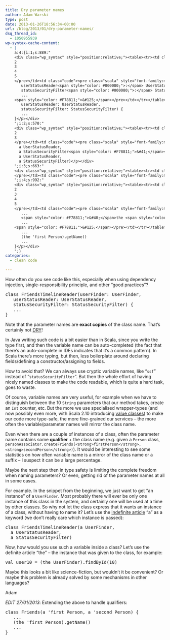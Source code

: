 ```yaml
---
title: Dry parameter names
author: Adam Warski
type: post
date: 2013-01-26T18:56:34+00:00
url: /blog/2013/01/dry-parameter-names/
dsq_thread_id:
  - 1050955939
wp-syntax-cache-content:
  - |
    a:4:{i:1;s:889:"
    <div class="wp_syntax" style="position:relative;"><table><tr><td class="line_numbers"><pre>1
    2
    3
    4
    5
    </pre></td><td class="code"><pre class="scala" style="font-family:monospace;"><span style="color: #0000ff; font-weight: bold;">class</span> FriendsTimelineReader<span style="color: #F78811;">&#40;</span>userFinder<span style="color: #000080;">:</span> UserFinder,
       userStatusReader<span style="color: #000080;">:</span> UserStatusReader,
       statusSecurityFilter<span style="color: #000080;">:</span> StatusSecurityFilter<span style="color: #F78811;">&#41;</span> <span style="color: #F78811;">&#123;</span>
       ...
    <span style="color: #F78811;">&#125;</span></pre></td></tr></table><p class="theCode" style="display:none;">class FriendsTimelineReader(userFinder: UserFinder,
       userStatusReader: UserStatusReader,
       statusSecurityFilter: StatusSecurityFilter) {
       ...
    }</p></div>
    ";i:2;s:570:"
    <div class="wp_syntax" style="position:relative;"><table><tr><td class="line_numbers"><pre>1
    2
    3
    </pre></td><td class="code"><pre class="scala" style="font-family:monospace;"><span style="color: #0000ff; font-weight: bold;">class</span> FriendsTimelineReader<span style="color: #F78811;">&#40;</span>a UserFinder,
      a UserStatusReader,
      a StatusSecurityFilter<span style="color: #F78811;">&#41;</span></pre></td></tr></table><p class="theCode" style="display:none;">class FriendsTimelineReader(a UserFinder,
      a UserStatusReader,
      a StatusSecurityFilter)</p></div>
    ";i:3;s:663:"
    <div class="wp_syntax" style="position:relative;"><table><tr><td class="line_numbers"><pre>1
    </pre></td><td class="code"><pre class="scala" style="font-family:monospace;"><span style="color: #0000ff; font-weight: bold;">val</span> user10 <span style="color: #000080;">=</span> <span style="color: #F78811;">&#40;</span>the UserFinder<span style="color: #F78811;">&#41;</span>.<span style="color: #000000;">findById</span><span style="color: #F78811;">&#40;</span><span style="color: #F78811;">10</span><span style="color: #F78811;">&#41;</span></pre></td></tr></table><p class="theCode" style="display:none;">val user10 = (the UserFinder).findById(10)</p></div>
    ";i:4;s:992:"
    <div class="wp_syntax" style="position:relative;"><table><tr><td class="line_numbers"><pre>1
    2
    3
    4
    5
    </pre></td><td class="code"><pre class="scala" style="font-family:monospace;"><span style="color: #0000ff; font-weight: bold;">class</span> Friends<span style="color: #F78811;">&#40;</span>a <span style="color: #CC66FF;">'first</span> Person, a <span style="color: #CC66FF;">'second</span> Person<span style="color: #F78811;">&#41;</span> <span style="color: #F78811;">&#123;</span>
       ...
       <span style="color: #F78811;">&#40;</span>the <span style="color: #CC66FF;">'first</span> Person<span style="color: #F78811;">&#41;</span>.<span style="color: #000000;">getName</span><span style="color: #F78811;">&#40;</span><span style="color: #F78811;">&#41;</span>
       ...
    <span style="color: #F78811;">&#125;</span></pre></td></tr></table><p class="theCode" style="display:none;">class Friends(a 'first Person, a 'second Person) {
       ...
       (the 'first Person).getName()
       ...
    }</p></div>
    ";}
categories:
  - clean code

---
```

How often do you see code like this, especially when using dependency injection, single-responsibility principle, and other &#8220;good practices&#8221;?

<pre lang="scala" line="1">class FriendsTimelineReader(userFinder: UserFinder,
   userStatusReader: UserStatusReader,
   statusSecurityFilter: StatusSecurityFilter) {
   ...
}
</pre>

Note that the parameter names are **exact copies** of the class name. That&#8217;s certainly not [DRY][1]!

In Java writing such code is a bit easier than in Scala, since you write the type first, and then the variable name can be auto-completed (the fact that there&#8217;s an auto-complete in IDEs indicates that it&#8217;s a common pattern). In Scala there&#8217;s more typing, but then, less boilerplate around declaring fields/defining a constructor/assigning to fields.

How to avoid that? We can always use cryptic variable names, like &#8220;`ssf`&#8221; instead of &#8220;`statusSecurityFilter`&#8220;. But then the whole effort of having nicely named classes to make the code readable, which is quite a hard task, goes to waste.

Of course, variable names are very useful, for example when we have to distinguish between the 10 `String` parameters that our method takes, create an `Int` counter, etc. But the more we use specialised wrapper-types (and now possibly even more, with Scala 2.10 introducing [value classes][2]) to make our code more type-safe, the more fine-grained our services &#8211; the more often the variable/parameter names will mirror the class name.

Even when there are a couple of instances of a class, often the parameter name contains some **qualifier** + the class name (e.g. given a `Person` class, `personAssociator.createFriends(<strong>firstPerson</strong>, <strong>secondPerson</strong>)`). It would be interesting to see some statistics on how often variable name is a mirror of the class name or a suffix &#8211; I suspect it can be a large percentage.

Maybe the next step then in type safety is limiting the complete freedom when naming parameters? Or even, getting rid of the parameter names at all in some cases.

For example. In the snippet from the beginning, we just want to get &#8220;an instance&#8221; of a `UserFinder`. Most probably there will ever be only one instance of this class in the system, and certainly one will be used at a time by other classes. So why not let the class express that it wants an instance of a class, without having to name it? Let&#8217;s use the [indefinite article][3] &#8220;a&#8221; as a keyword (we don&#8217;t really care which instance is passed):

<pre lang="scala" line="1">class FriendsTimelineReader(a UserFinder,
  a UserStatusReader,
  a StatusSecurityFilter)
</pre>

Now, how would you use such a variable inside a class? Let&#8217;s use the definite article &#8220;the&#8221; &#8211; the instance that was given to the class, for example:

<pre lang="scala" line="1">val user10 = (the UserFinder).findById(10)
</pre>

Maybe this looks a bit like science-fiction, but wouldn&#8217;t it be convenient? Or maybe this problem is already solved by some mechanisms in other languages?

Adam

_EDIT 27/01/2013_: Extending the above to handle qualifiers:

<pre lang="scala" line="1">class Friends(a 'first Person, a 'second Person) {
   ...
   (the 'first Person).getName()
   ...
}
</pre>

 [1]: http://en.wikipedia.org/wiki/Don't_repeat_yourself
 [2]: http://docs.scala-lang.org/sips/pending/value-classes.html
 [3]: http://en.wikipedia.org/wiki/Article_(grammar)
